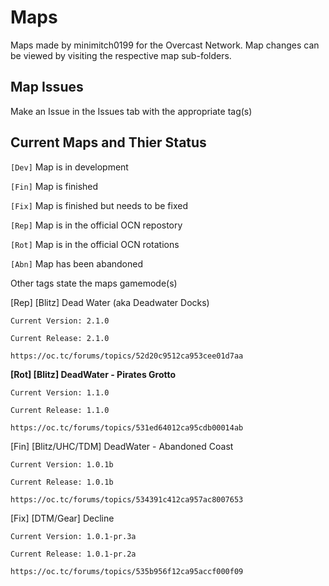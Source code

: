 **Maps**
====

Maps made by minimitch0199 for the Overcast Network.
Map changes can be viewed by visiting the respective map sub-folders.

Map Issues
---
Make an Issue in the Issues tab with the appropriate tag(s)

Current Maps and Thier Status
---
`[Dev]` Map is in development

`[Fin]` Map is finished

`[Fix]` Map is finished but needs to be fixed

`[Rep]` Map is in the official OCN repostory

`[Rot]` Map is in the official OCN rotations

`[Abn]` Map has been abandoned

Other tags state the maps gamemode(s)

[Rep] [Blitz] Dead Water (aka Deadwater Docks)

`Current Version: 2.1.0` 

`Current Release: 2.1.0`

```
https://oc.tc/forums/topics/52d20c9512ca953cee01d7aa
```

**[Rot] [Blitz] DeadWater - Pirates Grotto** 

`Current Version: 1.1.0`

`Current Release: 1.1.0`

```
https://oc.tc/forums/topics/531ed64012ca95cdb00014ab
```

[Fin] [Blitz/UHC/TDM] DeadWater - Abandoned Coast 

`Current Version: 1.0.1b`

`Current Release: 1.0.1b`

```
https://oc.tc/forums/topics/534391c412ca957ac8007653
```

[Fix] [DTM/Gear] Decline 

`Current Version: 1.0.1-pr.3a` 

`Current Release: 1.0.1-pr.2a`

```
https://oc.tc/forums/topics/535b956f12ca95accf000f09
```
